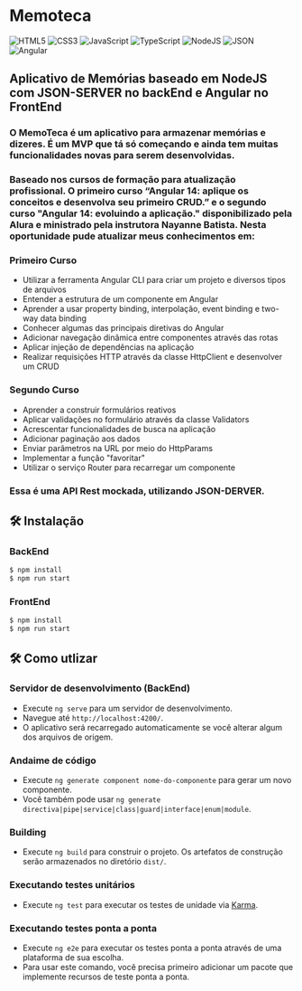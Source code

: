 # Memoteca

![HTML5](https://img.shields.io/badge/HTML5-E34F26?style=for-the-badge&logo=html5&logoColor=white) ![CSS3](https://img.shields.io/badge/CSS3-1572B6?style=for-the-badge&logo=css3&logoColor=white) ![JavaScript](https://img.shields.io/badge/JavaScript-F7DF1E?style=for-the-badge&logo=JavaScript&logoColor=white) ![TypeScript](https://img.shields.io/badge/TypeScript-007ACC?style=for-the-badge&logo=typescript&logoColor=white) ![NodeJS](https://img.shields.io/badge/Node.js-43853D?style=for-the-badge&logo=node.js&logoColor=white) ![JSON](https://img.shields.io/badge/JSON-black?style=for-the-badge&logo=JSON%20web%20tokens) ![Angular](https://img.shields.io/badge/Angular-DD0031?style=for-the-badge&logo=angular&logoColor=white)

## Aplicativo de Memórias baseado em NodeJS com JSON-SERVER no backEnd e Angular no FrontEnd

### O MemoTeca é um aplicativo para armazenar memórias e dizeres. É um MVP que tá só começando e ainda tem muitas funcionalidades novas para serem desenvolvidas.

### Baseado nos cursos de formação para atualização profissional. O primeiro curso “Angular 14: aplique os conceitos e desenvolva seu primeiro CRUD.” e o segundo curso "Angular 14: evoluindo a aplicação." disponibilizado pela Alura e ministrado pela instrutora Nayanne Batista. Nesta oportunidade pude atualizar meus conhecimentos em:

### Primeiro Curso

* Utilizar a ferramenta Angular CLI para criar um projeto e diversos tipos de arquivos
* Entender a estrutura de um componente em Angular
* Aprender a usar property binding, interpolação, event binding e two-way data binding
* Conhecer algumas das principais diretivas do Angular
* Adicionar navegação dinâmica entre componentes através das rotas
* Aplicar injeção de dependências na aplicação
* Realizar requisições HTTP através da classe HttpClient e desenvolver um CRUD

### Segundo Curso

* Aprender a construir formulários reativos
* Aplicar validações no formulário através da classe Validators
* Acrescentar funcionalidades de busca na aplicação
* Adicionar paginação aos dados
* Enviar parâmetros na URL por meio do HttpParams
* Implementar a função "favoritar"
* Utilizar o serviço Router para recarregar um componente

### Essa é uma API Rest mockada, utilizando JSON-DERVER.

## 🛠️ Instalação

### BackEnd

```bash
$ npm install
$ npm run start
```

### FrontEnd

```bash
$ npm install
$ npm run start
```

## 🛠️ Como utlizar

### Servidor de desenvolvimento (BackEnd)

* Execute `ng serve` para um servidor de desenvolvimento.
* Navegue até `http://localhost:4200/`.
* O aplicativo será recarregado automaticamente se você alterar algum dos arquivos de origem.

### Andaime de código

* Execute `ng generate component nome-do-componente` para gerar um novo componente.
* Você também pode usar `ng generate directiva|pipe|service|class|guard|interface|enum|module`.

### Building

* Execute `ng build` para construir o projeto. Os artefatos de construção serão armazenados no diretório `dist/`.

### Executando testes unitários

* Execute `ng test` para executar os testes de unidade via [Karma](https://karma-runner.github.io).

### Executando testes ponta a ponta

* Execute `ng e2e` para executar os testes ponta a ponta através de uma plataforma de sua escolha. 
* Para usar este comando, você precisa primeiro adicionar um pacote que implemente recursos de teste ponta a ponta.
